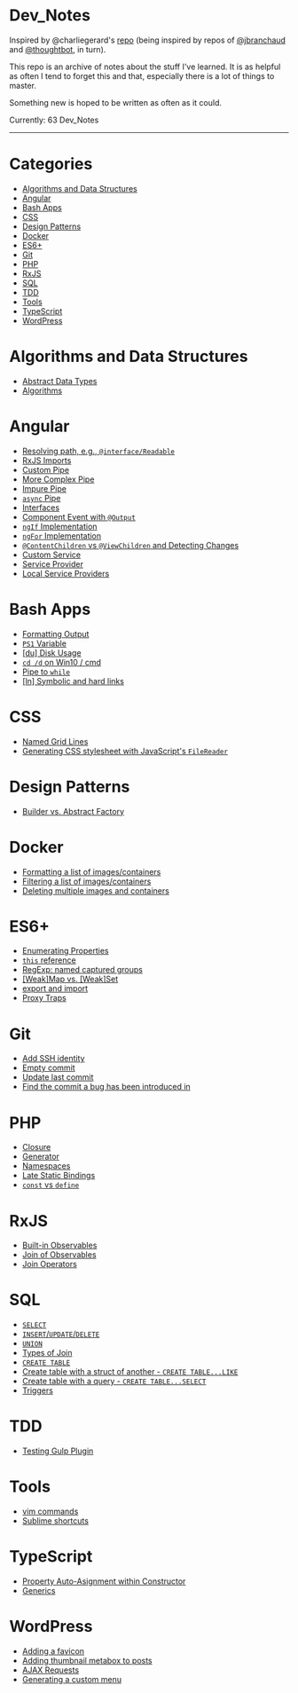 # Dev_Notes

Inspired by @charliegerard's [repo](https://github.com/charliegerard/dev-notes) (being inspired by repos of [@jbranchaud](https://github.com/jbranchaud/til) and [@thoughtbot](https://github.com/thoughtbot/til), in turn).

This repo is an archive of notes about the stuff I've learned.
It is as helpful as often I tend to forget this and that, especially there is a lot of things to master.

Something new is hoped to be written as often as it could.

Currently: 63 Dev_Notes

---

# Categories

* [Algorithms and Data Structures](#algorithms-and-data-structures)
* [Angular](#angular)
* [Bash Apps](#bash-apps)
* [CSS](#css)
* [Design Patterns](#design-patterns)
* [Docker](#docker)
* [ES6+](#es6)
* [Git](#git)
* [PHP](#php)
* [RxJS](#rxjs)
* [SQL](#sql)
* [TDD](#tdd)
* [Tools](#tools)
* [TypeScript](#typescript)
* [WordPress](#wordpress)

# Algorithms and Data Structures

* [Abstract Data Types](algorithms-and-data-structures/abstract-data-types.md)
* [Algorithms](algorithms-and-data-structures/algorithms.md)

# Angular

* [Resolving path, e.g., `@interface/Readable`](angular/resolve-path.md)
* [RxJS Imports](angular/rxjs-imports.md)
* [Custom Pipe](angular/pipe.md)
* [More Complex Pipe](angular/custom-filter.md)
* [Impure Pipe](angular/impure-pipe.md)
* [`async` Pipe](angular/async-pipe.md)
* [Interfaces](angular/interfaces.md)
* [Component Event with `@Output`](angular/component-event.md)
* [`ngIf` Implementation](angular/ngif-implementation.md)
* [`ngFor` Implementation](angular/ngfor-implementation.md)
* [`@ContentChildren` vs `@ViewChildren` and Detecting Changes](angular/content-and-view-children.md)
* [Custom Service](angular/custom-service.md)
* [Service Provider](angular/service-provider.md)
* [Local Service Providers](angular/local-service-providers.md)

# Bash Apps

* [Formatting Output](bash-apps/formatting-output.md)
* [`PS1` Variable](bash-apps/ps1-variable.md)
* [[du] Disk Usage](bash-apps/du.md)
* [`cd /d` on Win10 / cmd](bash-apps/cdd-win10.md)
* [Pipe to `while`](bash-apps/pipe-to-while.md)
* [[ln] Symbolic and hard links](bash-apps/symbolic-and-hard-links.md)

# CSS

* [Named Grid Lines](css/named-grid-lines.md)
* [Generating CSS stylesheet with JavaScript's `FileReader`](css/generating-css-file-in-js.md)

# Design Patterns

* [Builder vs. Abstract Factory](design-patterns/builder-vs-abstract-factory.md)

# Docker

* [Formatting a list of images/containers](docker/formatting-images-containers-list.md)
* [Filtering a list of images/containers](docker/filtering-images-containers-list.md)
* [Deleting multiple images and containers](docker/deleting-images-containers.md)

# ES6+

* [Enumerating Properties](es6+/enumerating-properties.md)
* [`this` reference](es6+/this-reference.md)
* [RegExp: named captured groups](es6+/re-named-groups.md)
* [[Weak]Map vs. [Weak]Set](es6+/maps-vs-sets.md)
* [export and import](es6+/export-and-import.md)
* [Proxy Traps](es6+/proxy-traps.md)

# Git

* [Add SSH identity](git/add-ssh-identity.md)
* [Empty commit](git/empty-commit.md)
* [Update last commit](git/update-last-commit.md)
* [Find the commit a bug has been introduced in](git/find-commit-introducing-bug.md)

# PHP

* [Closure](php/closure.md)
* [Generator](php/generator.md)
* [Namespaces](php/namespaces.md)
* [Late Static Bindings](php/late-static-bindings.md)
* [`const` vs `define`](php/const-vs-define.md)

# RxJS

* [Built-in Observables](rxjs/builtin-observables.md)
* [Join of Observables](rxjs/join-of-observables.md)
* [Join Operators](rxjs/join-operators.md)

# SQL

* [`SELECT`](sql/select.md)
* [`INSERT`/`UPDATE`/`DELETE`](sql/insert-update-delete.md)
* [`UNION`](sql/union.md)
* [Types of Join](sql/types-of-join.md)
* [`CREATE TABLE`](sql/create-table.md)
* [Create table with a struct of another - `CREATE TABLE...LIKE`](sql/create-table-like-another.md)
* [Create table with a query - `CREATE TABLE...SELECT`](sql/create-table-with-query.md)
* [Triggers](sql/triggers.md)

# TDD

* [Testing Gulp Plugin](tdd/testing-gulp-plugin.md)

# Tools

* [vim commands](tools/vim-commands.md)
* [Sublime shortcuts](tools/sublime-shortcuts.md)

# TypeScript

* [Property Auto-Asignment within Constructor](typescript/auto-assignment.md)
* [Generics](typescript/generics.md)

# WordPress

* [Adding a favicon](wordpress/adding-favicon.md)
* [Adding thumbnail metabox to posts](wordpress/thumbnail-support.md)
* [AJAX Requests](wordpress/ajax-requests.md)
* [Generating a custom menu](wordpress/generating-custom-menu.md)
